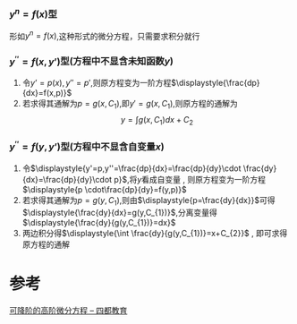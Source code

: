 
### $y^{n}=f(x)$型
形如$y^{n}=f(x)$,这种形式的微分方程，只需要求积分就行

### $y^{\prime\prime}=f(x,y’)$型(方程中不显含未知函数$y$)
1. 令$y’=p(x),y''=p'$,则原方程变为一阶方程$\displaystyle{\frac{dp}{dx}=f(x,p)}$
2. 若求得其通解为$p=g(x,C_{1})$,即$y'=g(x,C_{1})$,则原方程的通解为$$y=\int g(x,C_{1})dx + C_{2}$$
### $y^{\prime\prime}=f(y,y’)$型(方程中不显含自变量$x$)
1. 令$\displaystyle{y'=p,y''=\frac{dp}{dx}=\frac{dp}{dy}\cdot \frac{dy}{dx}=\frac{dp}{dy}\cdot p}$,将$y$看成自变量 , 则原方程变为一阶方程$\displaystyle{p \cdot\frac{dp}{dy}=f(y,p)}$
2. 若求得其通解为$p=g(y,C_{1})$,则由$\displaystyle{p=\frac{dy}{dx}}$可得$\displaystyle{\frac{dy}{dx}=g(y,C_{1})}$,分离变量得$\displaystyle{\frac{dy}{g(y,C_{1})}=dx}$
3. 两边积分得$\displaystyle{\int \frac{dy}{g(y,C_{1})}=x+C_{2}}$ , 即可求得原方程的通解


# 参考
[可降阶的高阶微分方程 – 四都教育](https://www.sudoedu.com/%e9%ab%98%e7%ad%89%e6%95%b0%e5%ad%a6%ef%bc%88%e4%b8%8a%ef%bc%89%e8%a7%86%e9%a2%91%e8%af%be%e7%a8%8b/%e5%be%ae%e5%88%86%e6%96%b9%e7%a8%8b/%e5%8f%af%e9%99%8d%e9%98%b6%e7%9a%84%e9%ab%98%e9%98%b6%e5%be%ae%e5%88%86%e6%96%b9%e7%a8%8b/)
